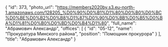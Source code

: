 {
    "id": 373,
    "photo_url": "https://members2020by.s3.eu-north-1.amazonaws.com/128205_%D0%90%D0%B1%D1%80%D0%B0%D0%BC%D0%BE%D0%B2%D0%B8%D1%87%D0%90%D0%BB%D0%B5%D0%BA%D1%81%D0%B0%D0%BD%D0%B4%D1%80",
    "full_name": "Абрамович Александр",
    "offices": [
        {
            "id": "05-12",
            "name": "Прокуратура Минского района",
            "position": "Помощник прокурора"
        }
    ],
    "title": "Абрамович Александр"
}